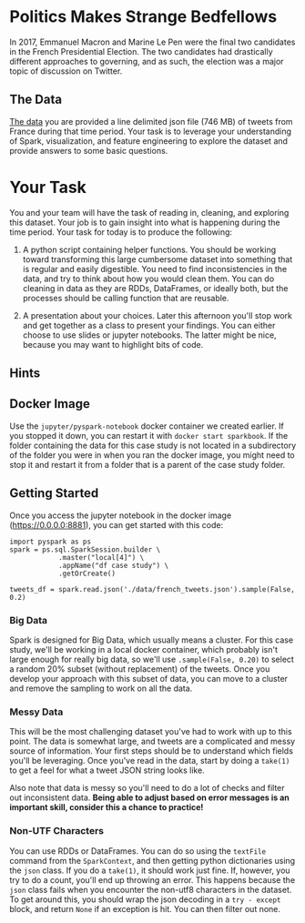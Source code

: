# Politics Makes Strange Bedfellows
In 2017, Emmanuel Macron and Marine Le Pen were the final two candidates in the French Presidential Election.  The two candidates had drastically different approaches to governing, and as such, the election was a major topic of discussion on Twitter.

## The Data
<a href="https://s3.us-east-2.amazonaws.com/jgartner-test-data/twitter/zippedData.zip">The data</a> you are provided a line delimited json file (746 MB) of tweets from France during that time period.  Your task is to leverage your understanding of Spark, visualization, and feature engineering to explore the dataset and provide answers to some basic questions.  

# Your Task
You and your team will have the task of reading in, cleaning, and exploring this dataset.  Your job is to gain insight into what is happening during the time period.  Your task for today is to produce the following:

1. A python script containing helper functions.
You should be working toward transforming this large cumbersome dataset into something that is regular and easily digestible.  You need to find inconsistencies in the data, and try to think about how you would clean them.  You can do cleaning in data as they are RDDs, DataFrames, or ideally both, but the processes should be calling function that are reusable.

2. A presentation about your choices.
Later this afternoon you'll stop work and get together as a class to present your findings.  You can either choose to use slides or jupyter notebooks.  The latter might be nice, because you may want to highlight bits of code.


## Hints
## Docker Image
Use the `jupyter/pyspark-notebook` docker container we created earlier. If you stopped it down, you can restart it with `docker start sparkbook`. If the folder containing the data for this case study is not located in a subdirectory of the folder you were in when you ran the docker image, you might need to stop it and restart it from a folder that is a parent of the case study folder.

## Getting Started
Once you access the jupyter notebook in the docker image (https://0.0.0.0:8881), you can get started with this code:
```
import pyspark as ps
spark = ps.sql.SparkSession.builder \
            .master("local[4]") \
            .appName("df case study") \
            .getOrCreate()

tweets_df = spark.read.json('./data/french_tweets.json').sample(False, 0.2)
```

### Big Data
Spark is designed for Big Data, which usually means a cluster. For this case study, we'll be working in a local docker container, which probably isn't large enough for really big data, so we'll use `.sample(False, 0.20)` to select a random 20% subset (without replacement) of the tweets. Once you develop your approach with this subset of data, you can move to a cluster and remove the sampling to work on all the data.


### Messy Data
This will be the most challenging dataset you've had to work with up to this point.  The data is somewhat large, and tweets are a complicated and messy source of information. Your first steps should be to understand which fields you'll be leveraging.  Once you've read in the data, start by doing a ```take(1)``` to get a feel for what a tweet JSON string looks like.

Also note that data is messy so you'll need to do a lot of checks and filter out inconsistent data.  <b>Being able to adjust based on error messages is an important skill, consider this a chance to practice!</b>


### Non-UTF Characters
You can use RDDs or DataFrames.  You can do so using the ```textFile``` command from the ```SparkContext```, and then getting python dictionaries using the ```json``` class.  If you do a ```take(1)```, it should work just fine.  If, however, you try to do a count, you'll end up throwing an error.  This happens because the ```json``` class fails when you encounter the non-utf8 characters in the dataset.  To get around this, you should wrap the json decoding in a ```try - except``` block, and return ```None``` if an exception is hit.  You can then filter out none.